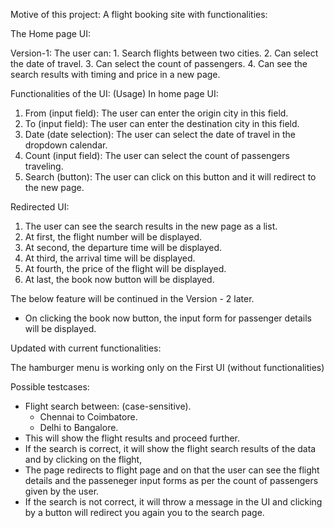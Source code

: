 Motive of this project: A flight booking site with functionalities:

The Home page UI:

Version-1:
The user can:
    1. Search flights between two cities.
    2. Can select the date of travel.
    3. Can select the count of passengers.
    4. Can see the search results with timing and price in a new page.

Functionalities of the UI: (Usage)
In home page UI:
1. From (input field):
    The user can enter the origin city in this field.
2. To (input field):
    The user can enter the destination city in this field.
3. Date (date selection):
    The user can select the date of travel in the dropdown calendar.
4. Count (input field):
    The user can select the count of passengers traveling.
5. Search (button):
    The user can click on this button and it will redirect to the new page.

Redirected UI:
1. The user can see the search results in the new page as a list.
2. At first, the flight number will be displayed.
3. At second, the departure time will be displayed.
4. At third, the arrival time will be displayed.
5. At fourth, the price of the flight will be displayed.
6. At last, the book now button will be displayed.


The below feature will be continued in the Version - 2 later.
- On clicking the book now button, the input form for passenger details will be displayed.



Updated with current functionalities:

The hamburger menu is working only on the First UI (without functionalities)

 Possible testcases:
 - Flight search between: (case-sensitive).
      - Chennai to Coimbatore.
      - Delhi to Bangalore.
 - This will show the flight results and proceed further.
 - If the search is correct, it will show the flight search results of the data and by clicking on the flight,
 - The page redirects to flight page and on that the user can see the flight details and the passeneger input forms as per the count of passengers given by the user.
 - If the search is not correct, it will throw a message in the UI and clicking by a button will redirect you again you to the search page.
